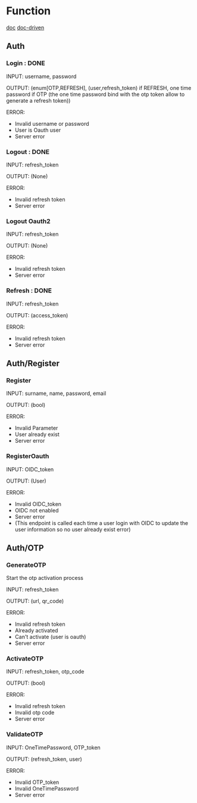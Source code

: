 # Function

[doc](https://towardsdev.com/hexagonal-architecture-in-rust-the-use-cases-7d5a88bd0a4)
[doc-driven](https://towardsdev.com/hexagonal-architecture-in-rust-driven-adapters-ab02ed335dc5)

## Auth

### Login : DONE

INPUT: username, password

OUTPUT: (enum[OTP,REFRESH], (user,refresh_token) if REFRESH, one time password if OTP (the one time password bind with the otp token allow to generate a refresh token))

ERROR:

- Invalid username or password
- User is Oauth user
- Server error

### Logout : DONE

INPUT: refresh_token

OUTPUT: (None)

ERROR:

- Invalid refresh token
- Server error

### Logout Oauth2

INPUT: refresh_token

OUTPUT: (None)

ERROR:

- Invalid refresh token
- Server error

### Refresh : DONE

INPUT: refresh_token

OUTPUT: (access_token)

ERROR:

- Invalid refresh token
- Server error

## Auth/Register

### Register

INPUT: surname, name, password, email

OUTPUT: (bool)

ERROR:

- Invalid Parameter
- User already exist
- Server error

### RegisterOauth

INPUT: OIDC_token

OUTPUT: (User)

ERROR:

- Invalid OIDC_token
- OIDC not enabled
- Server error
- (This endpoint is called each time a user login with OIDC to update the user information so no user already exist error)

## Auth/OTP

### GenerateOTP

Start the otp activation process

INPUT: refresh_token

OUTPUT: (url, qr_code)

ERROR:

- Invalid refresh token
- Already activated
- Can't activate (user is oauth)
- Server error

### ActivateOTP

INPUT: refresh_token, otp_code

OUTPUT: (bool)

ERROR:

- Invalid refresh token
- Invalid otp code
- Server error

### ValidateOTP

INPUT: OneTimePassword, OTP_token

OUTPUT: (refresh_token, user)

ERROR:

- Invalid OTP_token
- Invalid OneTimePassword
- Server error
